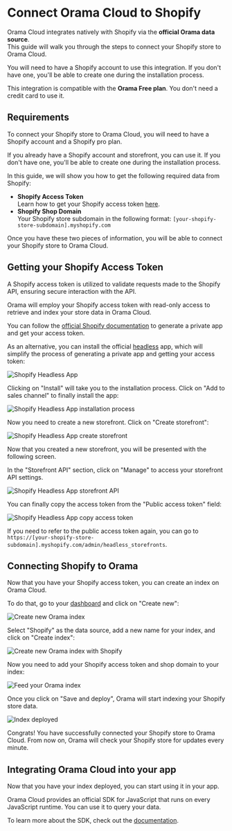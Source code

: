 # Connect Orama Cloud to Shopify

Orama Cloud integrates natively with Shopify via the **official Orama data source**. \
This guide will walk you through the steps to connect your Shopify store to Orama Cloud.

You will need to have a Shopify account to use this integration. If you don't have one, you'll be able to create one during the installation process.

This integration is compatible with the **Orama Free plan**. You don't need a credit card to use it.

## Requirements

To connect your Shopify store to Orama Cloud, you will need to have a Shopify account and a Shopify pro plan.

If you already have a Shopify account and storefront, you can use it. If you don't have one, you'll be able to create one during the installation process.

In this guide, we will show you how to get the following required data from Shopify:

- **Shopify Access Token** \
Learn how to get your Shopify access token [here](#getting-your-shopify-access-token).
- **Shopify Shop Domain** \
Your Shopify store subdomain in the following format: `[your-shopify-store-subdomain].myshopify.com`

Once you have these two pieces of information, you will be able to connect your Shopify store to Orama Cloud.

## Getting your Shopify Access Token

A Shopify access token is utilized to validate requests made to the Shopify API, ensuring secure interaction with the API.

Orama will employ your Shopify access token with read-only access to retrieve and index your store data in Orama Cloud.

You can follow the [official Shopify documentation](https://shopify.dev/docs/apps/auth/admin-app-access-tokens) to generate a private app and get your access token.

As an alternative, you can install the official [headless](https://apps.shopify.com/headless) app, which will simplify the process of generating a private app and getting your access token:

<img
  src='/cloud/guides/shopify/headless-app.webp'
  alt='Shopify Headless App'
/>

Clicking on "Install" will take you to the installation process. Click on "Add to sales channel" to finally install the app:

<img
  src='/cloud/guides/shopify/headless-app-installation.webp'
  alt='Shopify Headless App installation process'
/>

Now you need to create a new storefront. Click on "Create storefront":

<img
  src='/cloud/guides/shopify/headless-app-create-storefront.webp'
  alt='Shopify Headless App create storefront'
/>

Now that you created a new storefront, you will be presented with the following screen.

In the "Storefront API" section, click on "Manage" to access your storefront API settings.

<img
  src='/cloud/guides/shopify/headless-app-storefront-created.webp'
  alt='Shopify Headless App storefront API'
/>

You can finally copy the access token from the "Public access token" field:

<img
  src='/cloud/guides/shopify/headless-app-access-token.webp'
  alt='Shopify Headless App copy access token'
/>

If you need to refer to the public access token again, you can go to `https://[your-shopify-store-subdomain].myshopify.com/admin/headless_storefronts`.


## Connecting Shopify to Orama

Now that you have your Shopify access token, you can create an index on Orama Cloud.

To do that, go to your [dashboard](https://cloud.oramasearch.com/indexes) and click on "Create new":

<img
  src='/cloud/guides/shopify/orama-new-index.webp'
  alt='Create new Orama index'
/>

Select "Shopify" as the data source, add a new name for your index, and click on "Create index":

<img
  src='/cloud/guides/shopify/orama-new-index-shopify.webp'
  alt='Create new Orama index with Shopify'
/>

Now you need to add your Shopify access token and shop domain to your index:

<img
  src='/cloud/guides/shopify/orama-new-index-shopify-feed.webp'
  alt='Feed your Orama index'
/>

Once you click on "Save and deploy", Orama will start indexing your Shopify store data.

<img
  src='/cloud/guides/shopify/orama-deployed.webp'
  alt='Index deployed'
/>

Congrats! You have successfully connected your Shopify store to Orama Cloud. From now on, Orama will check your Shopify store for updates every minute.

## Integrating Orama Cloud into your app

Now that you have your index deployed, you can start using it in your app.

Orama Cloud provides an official SDK for JavaScript that runs on every JavaScript runtime. You can use it to query your data.

To learn more about the SDK, check out the [documentation](/cloud/integrating-orama-cloud/javascript-sdk).